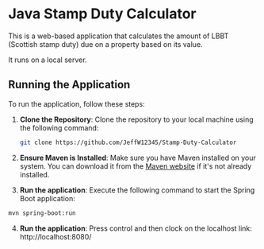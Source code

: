 # Java Stamp Duty Calculator

This is a web-based application that calculates the amount of LBBT (Scottish stamp duty) due on a property based on its
value.

It runs on a local server.

## Running the Application

To run the application, follow these steps:

1. **Clone the Repository**:
   Clone the repository to your local machine using the following command:

   ```bash
   git clone https://github.com/JeffW12345/Stamp-Duty-Calculator

2.  **Ensure Maven is Installed**:
   Make sure you have Maven installed on your system. You can download it from the [Maven website](https://maven.apache.org/download.cgi) if it's not already installed.


3.  **Run the application**:
Execute the following command to start the Spring Boot application:

   ```bash
   mvn spring-boot:run
   ```
4.  **Run the application**:
Press control and then clock on the localhost link: http://localhost:8080/